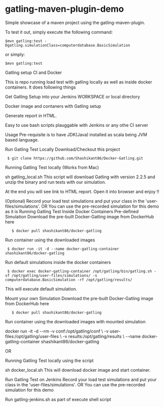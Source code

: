 gatling-maven-plugin-demo
=========================

Simple showcase of a maven project using the gatling-maven-plugin.

To test it out, simply execute the following command:

    $mvn gatling:test -Dgatling.simulationClass=computerdatabase.BasicSimulation

or simply:

    $mvn gatling:test

Gatling setup CI and Docker

This is repo running load test with gatling locally as well as inside docker containers. It does following things

Get Gatling Setup into your Jenkins WORKSPACE or local directory

Docker image and contaners with Gatling setup

Generate report in HTML.

Easy to use bash scripts plauggable with Jenkins or any othe CI server

Usage
Pre-requisite is to have JDK(Java) installed as scala being JVM based language.

Run Gatling Test Locally
Download/Checkout this project

     $ git clone https://github.com/Shashikant86/Docker-Gatling.git
Running Gatling Test locally (Works from Mac)

  sh gatling_local.sh
This script will download Gatling with version 2.2.5 and unzip the binary and run tests with our simulation.

At the end you will see link to HTML report. Open it into browser and enjoy !!

(Optional) Record your load test simulations and put your class in the 'user-files/simulations'. OR You can use the pre-recorded simulation for this demo as it is
Running Gatling Test Inside Docker Containers
Pre-defined Simulation
Download the pre-built Docker-Gatling image from DockerHub here

       $ docker pull shashikant86/docker-gatling
Run container using the downloaded images

     $ docker run -it -d --name docker-gatling-container shashikant86/docker-gatling 
Run default simulations inside the docker containers

     $ docker exec docker-gatling-container /opt/gatling/bin/gatling.sh -sf /opt/gatling/user-files/simulations/ -s computerdatabase.BasicSimulation -rf /opt/gatling/results/
This will execute default simulation.

Mount your own Simulation
Download the pre-built Docker-Gatling image from DockerHub here

       $ docker pull shashikant86/docker-gatling
Run container using the downloaded images with mounted simulation

docker run -it -d --rm -v conf:/opt/gatling/conf \ -v user-files:/opt/gatling/user-files \ -v results:/opt/gatling/results \ --name docker-gatling-container shashikant86/docker-gatling

OR

Running Gatling Test locally using the script

  sh docker_local.sh
This will download docker image and start container.

Run Gatling Test on Jenkins
Record your load test simulations and put your class in the 'user-files/simulations'. OR You can use the pre-recorded simulation for this demo

Run gatling-jenkins.sh as part of execute shell script
